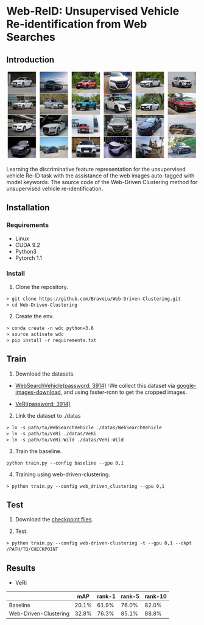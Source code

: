 # Web-ReID: Unsupervised Vehicle Re-identification from Web Searches 

## Introduction 
![pic](images/intro.jpg)

Learning the discriminative feature representation for the unsupervised vehicle Re-ID task with the assistance of the web images auto-tagged with model keywords. The source code of the Web-Driven Clustering method for unsupervised vehicle re-identification.

## Installation 

### Requirements 

* Linux 
* CUDA 9.2 
* Python3
* Pytorch 1.1 

### Install 

1. Clone the repository.
```shell 
> git clone https://github.com/BravoLu/Web-Driven-Clustering.git 
> cd Web-Driven-Clustering
```

2. Create the env. 
```shell
> conda create -n wdc python=3.6
> source activate wdc 
> pip install -r requirements.txt 
```

## Train 
1. Download the datasets.
* [WebSearchVehicle(password: 3914)](https://pan.baidu.com/s/139eYU9tsp-0uVq8ojhKLdw) :We collect this dataset via [google-images-download](https://github.com/hardikvasa/google-images-download), and using faster-rcnn to get the cropped images.  

* [VeRi(password: 3914)](https://pan.baidu.com/s/1UDpV1pD5mN6g2hMLmVkZoA)

2. Link the dataset to ./datas
```shell
> ln -s path/to/WebSearchVehicle ./datas/WebSearchVehicle
> ln -s path/to/VeRi ./datas/VeRi
> ln -s path/to/VeRi-Wild ./datas/VeRi-Wild
```
3. Train the baseline.
```shell
python train.py --config baseline --gpu 0,1
```

4. Training using web-driven-clustering.
```shell
> python train.py --config web_driven_clustering --gpu 0,1 
```
## Test 
1. Download the [checkpoint files](). 

2. Test.
```shell
> python train.py --config web-driven-clustering -t --gpu 0,1 --ckpt /PATH/TO/CHECKPOINT
```

## Results 

* VeRi

|                       | mAP   | rank-1 | rank-5 | rank-10 |
| --------------------- | ----- | ------ | ------ | ------- |
| Baseline              | 20.1% | 61.9%  | 76.0%  | 82.0%   |
| Web-Driven-Clustering | 32.8% | 76.3%  | 85.1%  | 88.8%   |

